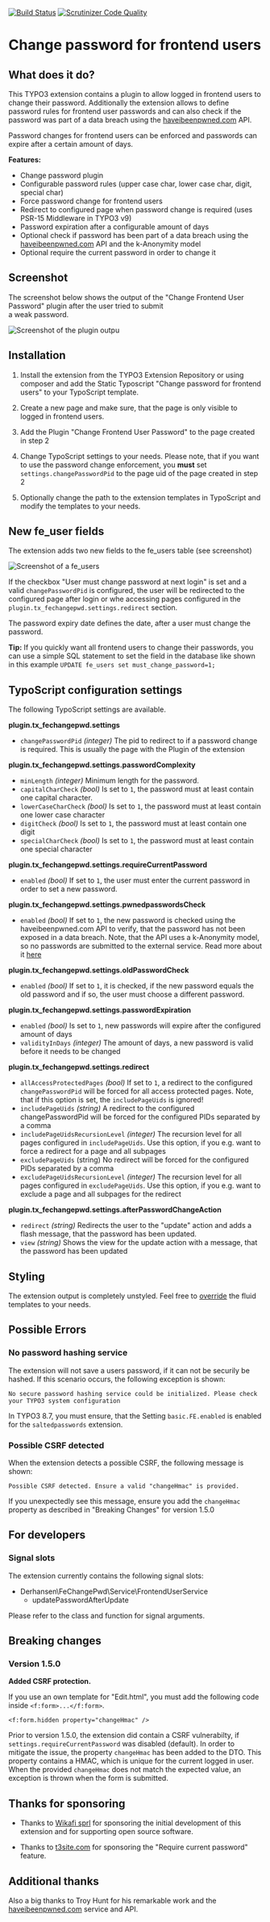 [![Build Status](https://github.com/derhansen/fe_change_pwd/workflows/CI/badge.svg?branch=master)](https://github.com/derhansen/fe_change_pwd/actions)
[![Scrutinizer Code Quality](https://scrutinizer-ci.com/g/derhansen/fe_change_pwd/badges/quality-score.png?b=master)](https://scrutinizer-ci.com/g/derhansen/fe_change_pwd/?branch=master)

# Change password for frontend users

## What does it do?

This TYPO3 extension contains a plugin to allow logged in frontend users to change their password. Additionally
the extension allows to define password rules for frontend user passwords and can also check if the password
was part of a data breach using the [haveibeenpwned.com](https://haveibeenpwned.com/) API.

Password changes for frontend users can be enforced and passwords can expire after a certain amount of days.

**Features:**

* Change password plugin
* Configurable password rules (upper case char, lower case char, digit, special char)
* Force password change for frontend users
* Redirect to configured page when password change is required (uses PSR-15 Middleware in TYPO3 v9)
* Password expiration after a configurable amount of days
* Optional check if password has been part of a data breach using the [haveibeenpwned.com](https://haveibeenpwned.com/) API and the k-Anonymity model
* Optional require the current password in order to change it

## Screenshot

The screenshot below shows the output of the "Change Frontend User Password" plugin after the user tried to submit  
a weak password.

![Screenshot of the plugin outpu](Documentation/Images/plugin-output.png "Output of the plugin after password validation")

## Installation

1) Install the extension from the TYPO3 Extension Repository or using composer and add the Static Typoscript 
"Change password for frontend users" to your TypoScript template.

2) Create a new page and make sure, that the page is only visible to logged in frontend users.

3) Add the Plugin "Change Frontend User Password" to the page created in step 2

4) Change TypoScript settings to your needs. Please note, that if you want to use the password change enforcement,
you **must** set `settings.changePasswordPid` to the page uid of the page created in step 2

5) Optionally change the path to the extension templates in TypoScript and modify the templates to your needs.

## New fe_user fields

The extension adds two new fields to the fe_users table (see screenshot)

![Screenshot of a fe_users](Documentation/Images/fe-user-password-settings.png "New fields in fe_users table")

If the checkbox "User must change password at next login" is set and a valid `changePasswordPid` is configured, 
the user will be redirected to the configured page after login or whe accessing pages configured in the 
`plugin.tx_fechangepwd.settings.redirect` section.

The password expiry date defines the date, after a user must change the password. 

**Tip:** If you quickly want all frontend users to change their passwords, you can use a simple SQL statement
to set the field in the database like shown in this example `UPDATE fe_users set must_change_password=1;`

## TypoScript configuration settings

The following TypoScript settings are available. 

**plugin.tx_fechangepwd.settings**

* `changePasswordPid` *(integer)* The pid to redirect to if a password change is required. This is usually the 
page with the Plugin of the extension

**plugin.tx_fechangepwd.settings.passwordComplexity**

* `minLength` *(integer)* Minimum length for the password.
* `capitalCharCheck` *(bool)* Is set to `1`, the password must at least contain one capital character.
* `lowerCaseCharCheck` *(bool)* Is set to `1`, the password must at least contain one lower case character
* `digitCheck` *(bool)* Is set to `1`, the password must at least contain one digit
* `specialCharCheck` *(bool)* Is set to `1`, the password must at least contain one special character

**plugin.tx_fechangepwd.settings.requireCurrentPassword**

* `enabled` *(bool)* If set to `1`, the user must enter the current password in order to set a new password.

**plugin.tx_fechangepwd.settings.pwnedpasswordsCheck**

* `enabled` *(bool)* If set to `1`, the new password is checked using the haveibeenpwned.com API to verify, that the 
password has not been exposed in a data breach. Note, that the API uses a k-Anonymity model, so no passwords are 
submitted to the external service. Read more about it [here](https://haveibeenpwned.com/API/v2#SearchingPwnedPasswordsByRange)

**plugin.tx_fechangepwd.settings.oldPasswordCheck**

* `enabled` *(bool)* If set to `1`, it is checked, if the new password equals the old password and if so, the user
must choose a different password.

**plugin.tx_fechangepwd.settings.passwordExpiration**

* `enabled` *(bool)* Is set to `1`, new passwords will expire after the configured amount of days
* `validityInDays` *(integer)* The amount of days, a new password is valid before it needs to be changed

**plugin.tx_fechangepwd.settings.redirect**

* `allAccessProtectedPages` *(bool)* If set to `1`, a redirect to the configured `changePasswordPid` will be forced 
for all access protected pages. Note, that if this option is set, the `includePageUids` is ignored!
* `includePageUids` *(string)* A redirect to the configured changePasswordPid will be forced for the configured PIDs separated by a comma
* `includePageUidsRecursionLevel` *(integer)* The recursion level for all pages configured in `includePageUids`. Use this option, 
if you e.g. want to force a redirect for a page and all subpages
* `excludePageUids` (string) No redirect will be forced for the configured PIDs separated by a comma
* `excludePageUidsRecursionLevel` *(integer)* The recursion level for all pages configured in `excludePageUids`. Use this option, 
if you e.g. want to exclude a page and all subpages for the redirect

**plugin.tx_fechangepwd.settings.afterPasswordChangeAction**

* `redirect` *(string)* Redirects the user to the "update" action and adds a flash message, that the password has been updated. 
* `view` *(string)* Shows the view for the update action with a message, that the password has been updated

## Styling

The extension output is completely unstyled. Feel free to [override](https://stackoverflow.com/questions/39724833/best-way-to-overwrite-a-extension-template) 
the fluid templates to your needs.

## Possible Errors

### No password hashing service

The extension will not save a users password, if it can not be securily be hashed. If this scenario occurs,
the following exception is shown: 

`No secure password hashing service could be initialized. Please check your TYPO3 system configuration`

In TYPO3 8.7, you must ensure, that the Setting `basic.FE.enabled` is enabled for the `saltedpasswords` extension.  

### Possible CSRF detected

When the extension detects a possible CSRF, the following message is shown:

`Possible CSRF detected. Ensure a valid "changeHmac" is provided.`

If you unexpectedly see this message, ensure you add the `changeHmac` property as described in "Breaking Changes"
for version 1.5.0

## For developers

### Signal slots

The extension currently contains the following signal slots:

* Derhansen\\FeChangePwd\\Service\\FrontendUserService
  * updatePasswordAfterUpdate

Please refer to the class and function for signal arguments.

## Breaking changes

###  Version 1.5.0

**Added CSRF protection.**

If you use an own template for "Edit.html", you must add the following code inside `<f:form>...</f:form>`.

```
<f:form.hidden property="changeHmac" />
``` 

Prior to version 1.5.0, the extension did contain a CSRF vulnerabilty, if `settings.requireCurrentPassword` was
disabled (default). In order to mitigate the issue, the property `changeHmac` has been added to the DTO. This
property contains a HMAC, which is unique for the current logged in user. When the provided `changeHmac` does not
match the expected value, an exception is thrown when the form is submitted.

## Thanks for sponsoring

* Thanks to [Wikafi sprl](https://www.wikafi.be) for sponsoring the initial development of this 
extension and for supporting open source software.

* Thanks to [t3site.com](https://www.t3site.com/) for sponsoring the "Require current password" feature.

## Additional thanks

Also a big thanks to Troy Hunt for his remarkable work and the [haveibeenpwned.com](https://haveibeenpwned.com/) service and API. 